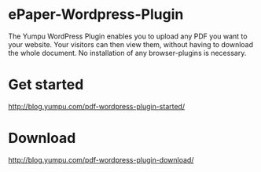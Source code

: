 ePaper-Wordpress-Plugin
=======================

The Yumpu WordPress Plugin enables you to upload any PDF you want to your website. Your visitors can then view them, without having to download the whole document. No installation of any browser-plugins is necessary.


Get started
===========

http://blog.yumpu.com/pdf-wordpress-plugin-started/

Download
========

http://blog.yumpu.com/pdf-wordpress-plugin-download/


